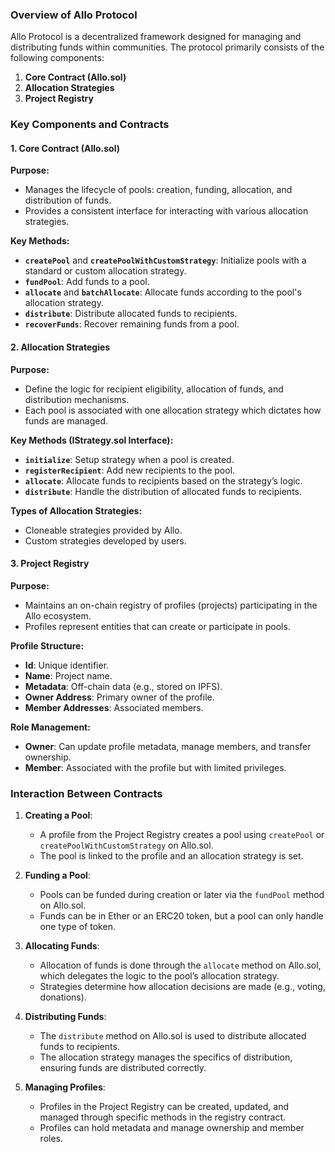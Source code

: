 
### Overview of Allo Protocol

Allo Protocol is a decentralized framework designed for managing and distributing funds within communities. The protocol primarily consists of the following components:

1. **Core Contract (Allo.sol)**
2. **Allocation Strategies**
3. **Project Registry**

### Key Components and Contracts

#### 1. Core Contract (Allo.sol)

**Purpose:**

- Manages the lifecycle of pools: creation, funding, allocation, and distribution of funds.
- Provides a consistent interface for interacting with various allocation strategies.

**Key Methods:**

- **`createPool`** and **`createPoolWithCustomStrategy`**: Initialize pools with a standard or custom allocation strategy.
- **`fundPool`**: Add funds to a pool.
- **`allocate`** and **`batchAllocate`**: Allocate funds according to the pool's allocation strategy.
- **`distribute`**: Distribute allocated funds to recipients.
- **`recoverFunds`**: Recover remaining funds from a pool.

#### 2. Allocation Strategies

**Purpose:**

- Define the logic for recipient eligibility, allocation of funds, and distribution mechanisms.
- Each pool is associated with one allocation strategy which dictates how funds are managed.

**Key Methods (IStrategy.sol Interface):**

- **`initialize`**: Setup strategy when a pool is created.
- **`registerRecipient`**: Add new recipients to the pool.
- **`allocate`**: Allocate funds to recipients based on the strategy’s logic.
- **`distribute`**: Handle the distribution of allocated funds to recipients.

**Types of Allocation Strategies:**

- Cloneable strategies provided by Allo.
- Custom strategies developed by users.

#### 3. Project Registry

**Purpose:**

- Maintains an on-chain registry of profiles (projects) participating in the Allo ecosystem.
- Profiles represent entities that can create or participate in pools.

**Profile Structure:**

- **Id**: Unique identifier.
- **Name**: Project name.
- **Metadata**: Off-chain data (e.g., stored on IPFS).
- **Owner Address**: Primary owner of the profile.
- **Member Addresses**: Associated members.

**Role Management:**

- **Owner**: Can update profile metadata, manage members, and transfer ownership.
- **Member**: Associated with the profile but with limited privileges.

### Interaction Between Contracts

1. **Creating a Pool**:
    
    - A profile from the Project Registry creates a pool using `createPool` or `createPoolWithCustomStrategy` on Allo.sol.
    - The pool is linked to the profile and an allocation strategy is set.
2. **Funding a Pool**:
    
    - Pools can be funded during creation or later via the `fundPool` method on Allo.sol.
    - Funds can be in Ether or an ERC20 token, but a pool can only handle one type of token.
3. **Allocating Funds**:
    
    - Allocation of funds is done through the `allocate` method on Allo.sol, which delegates the logic to the pool’s allocation strategy.
    - Strategies determine how allocation decisions are made (e.g., voting, donations).
4. **Distributing Funds**:
    
    - The `distribute` method on Allo.sol is used to distribute allocated funds to recipients.
    - The allocation strategy manages the specifics of distribution, ensuring funds are distributed correctly.
5. **Managing Profiles**:
    
    - Profiles in the Project Registry can be created, updated, and managed through specific methods in the registry contract.
    - Profiles can hold metadata and manage ownership and member roles.